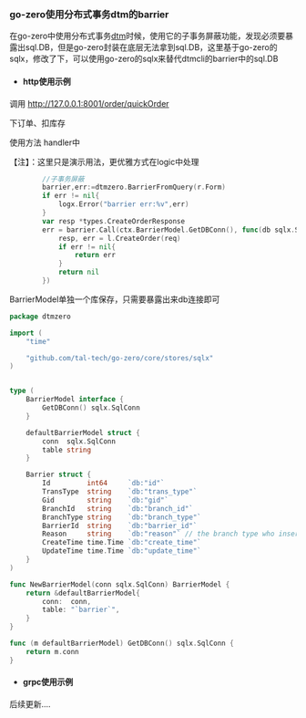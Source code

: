 ### go-zero使用分布式事务dtm的barrier

在go-zero中使用分布式事务[dtm](https://github.com/yedf/dtm)时候，使用它的子事务屏蔽功能，发现必须要暴露出sql.DB，但是go-zero封装在底层无法拿到sql.DB，这里基于go-zero的sqlx，修改了下，可以使用go-zero的sqlx来替代dtmcli的barrier中的sql.DB



- #### http使用示例




调用 http://127.0.0.1:8001/order/quickOrder 

下订单、扣库存



使用方法 handler中

【注】：这里只是演示用法，更优雅方式在logic中处理

```go
		//子事务屏蔽
		barrier,err:=dtmzero.BarrierFromQuery(r.Form)
		if err != nil{
			logx.Error("barrier err:%v",err)
		}
		var resp *types.CreateOrderResponse
		err = barrier.Call(ctx.BarrierModel.GetDBConn(), func(db sqlx.Session) error {
			resp, err = l.CreateOrder(req)
			if err != nil{
				return err
			}
			return nil
		})
```

BarrierModel单独一个库保存，只需要暴露出来db连接即可

```go
package dtmzero

import (
	"time"

	"github.com/tal-tech/go-zero/core/stores/sqlx"
)


type (
	BarrierModel interface {
		GetDBConn() sqlx.SqlConn
	}

	defaultBarrierModel struct {
		conn  sqlx.SqlConn
		table string
	}

	Barrier struct {
		Id         int64     `db:"id"`
		TransType  string    `db:"trans_type"`
		Gid        string    `db:"gid"`
		BranchId   string    `db:"branch_id"`
		BranchType string    `db:"branch_type"`
		BarrierId  string    `db:"barrier_id"`
		Reason     string    `db:"reason"` // the branch type who insert this record
		CreateTime time.Time `db:"create_time"`
		UpdateTime time.Time `db:"update_time"`
	}
)

func NewBarrierModel(conn sqlx.SqlConn) BarrierModel {
	return &defaultBarrierModel{
		conn:  conn,
		table: "`barrier`",
	}
}

func (m defaultBarrierModel) GetDBConn() sqlx.SqlConn {
	return m.conn
}
```



- #### grpc使用示例


 后续更新....



